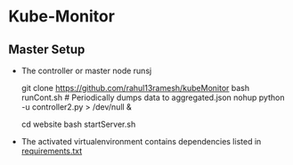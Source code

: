 # Kube-Monitor

Master Setup
------------

* The controller or master node runsj

	git clone https://github.com/rahul13ramesh/kubeMonitor
	bash runCont.sh  # Periodically dumps data to aggregated.json
	nohup python -u controller2.py > /dev/null & 

	cd website
	bash startServer.sh
	
* The activated virtualenvironment contains dependencies listed in [requirements.txt](requirements.txt)

